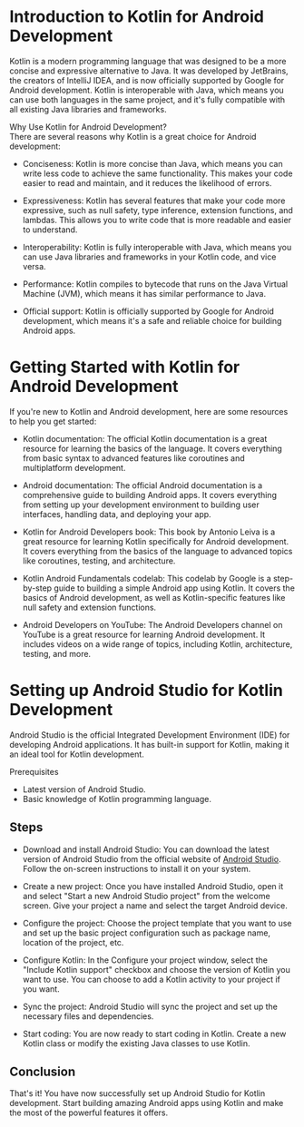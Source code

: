 # Introduction to Kotlin for Android Development
Kotlin is a modern programming language that was designed to be a more concise and expressive alternative to Java. It was developed by JetBrains, the creators of IntelliJ IDEA, and is now officially supported by Google for Android development. Kotlin is interoperable with Java, which means you can use both languages in the same project, and it's fully compatible with all existing Java libraries and frameworks.

Why Use Kotlin for Android Development?  
There are several reasons why Kotlin is a great choice for Android development:

* Conciseness: Kotlin is more concise than Java, which means you can write less code to achieve the same functionality. This makes your code easier to read and maintain, and it reduces the likelihood of errors.

* Expressiveness: Kotlin has several features that make your code more expressive, such as null safety, type inference, extension functions, and lambdas. This allows you to write code that is more readable and easier to understand.

* Interoperability: Kotlin is fully interoperable with Java, which means you can use Java libraries and frameworks in your Kotlin code, and vice versa.

* Performance: Kotlin compiles to bytecode that runs on the Java Virtual Machine (JVM), which means it has similar performance to Java.

* Official support: Kotlin is officially supported by Google for Android development, which means it's a safe and reliable choice for building Android apps.

# Getting Started with Kotlin for Android Development
If you're new to Kotlin and Android development, here are some resources to help you get started:

* Kotlin documentation: The official Kotlin documentation is a great resource for learning the basics of the language. It covers everything from basic syntax to advanced features like coroutines and multiplatform development.

* Android documentation: The official Android documentation is a comprehensive guide to building Android apps. It covers everything from setting up your development environment to building user interfaces, handling data, and deploying your app.

* Kotlin for Android Developers book: This book by Antonio Leiva is a great resource for learning Kotlin specifically for Android development. It covers everything from the basics of the language to advanced topics like coroutines, testing, and architecture.

* Kotlin Android Fundamentals codelab: This codelab by Google is a step-by-step guide to building a simple Android app using Kotlin. It covers the basics of Android development, as well as Kotlin-specific features like null safety and extension functions.

* Android Developers on YouTube: The Android Developers channel on YouTube is a great resource for learning Android development. It includes videos on a wide range of topics, including Kotlin, architecture, testing, and more.

# Setting up Android Studio for Kotlin Development
Android Studio is the official Integrated Development Environment (IDE) for developing Android applications. It has built-in support for Kotlin, making it an ideal tool for Kotlin development.

Prerequisites
* Latest version of Android Studio.
* Basic knowledge of Kotlin programming language.
## Steps 
* Download and install Android Studio: You can download the latest version of Android Studio from the official website of [Android Studio](https://developer.android.com/studio). Follow the on-screen instructions to install it on your system.

* Create a new project: Once you have installed Android Studio, open it and select "Start a new Android Studio project" from the welcome screen. Give your project a name and select the target Android device.

* Configure the project: Choose the project template that you want to use and set up the basic project configuration such as package name, location of the project, etc.

* Configure Kotlin: In the Configure your project window, select the "Include Kotlin support" checkbox and choose the version of Kotlin you want to use. You can choose to add a Kotlin activity to your project if you want.

* Sync the project: Android Studio will sync the project and set up the necessary files and dependencies.

* Start coding: You are now ready to start coding in Kotlin. Create a new Kotlin class or modify the existing Java classes to use Kotlin.

## Conclusion

That's it! You have now successfully set up Android Studio for Kotlin development. Start building amazing Android apps using Kotlin and make the most of the powerful features it offers.